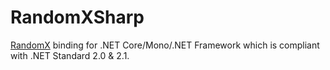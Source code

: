 RandomXSharp
============

[RandomX] binding for .NET Core/Mono/.NET Framework which is compliant with
.NET Standard 2.0 & 2.1.

[RandomX]: https://github.com/tevador/RandomX

